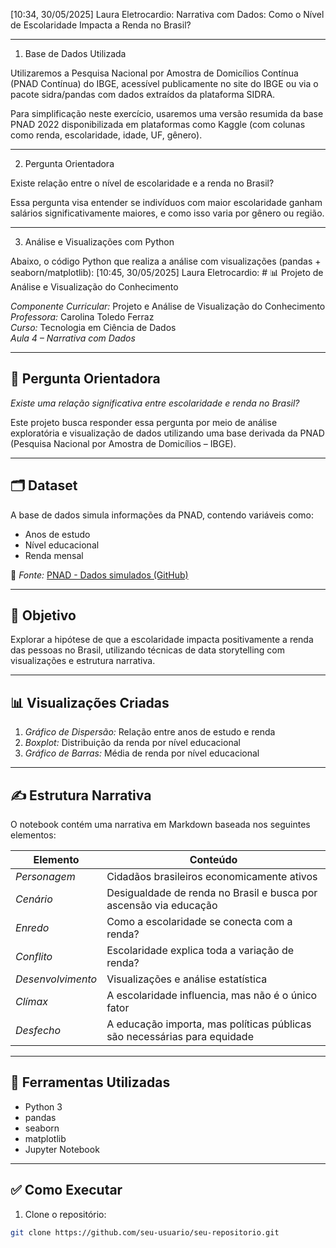 [10:34, 30/05/2025] Laura Eletrocardio: Narrativa com Dados: Como o Nível de Escolaridade Impacta a Renda no Brasil?


---

1) Base de Dados Utilizada

Utilizaremos a Pesquisa Nacional por Amostra de Domicílios Contínua (PNAD Contínua) do IBGE, acessível publicamente no site do IBGE ou via o pacote sidra/pandas com dados extraídos da plataforma SIDRA.

Para simplificação neste exercício, usaremos uma versão resumida da base PNAD 2022 disponibilizada em plataformas como Kaggle (com colunas como renda, escolaridade, idade, UF, gênero).


---

2) Pergunta Orientadora

Existe relação entre o nível de escolaridade e a renda no Brasil?

Essa pergunta visa entender se indivíduos com maior escolaridade ganham salários significativamente maiores, e como isso varia por gênero ou região.


---

3) Análise e Visualizações com Python

Abaixo, o código Python que realiza a análise com visualizações (pandas + seaborn/matplotlib):
[10:45, 30/05/2025] Laura Eletrocardio: # 📊 Projeto de Análise e Visualização do Conhecimento

*Componente Curricular:* Projeto e Análise de Visualização do Conhecimento  
*Professora:* Carolina Toledo Ferraz  
*Curso:* Tecnologia em Ciência de Dados  
*Aula 4 – Narrativa com Dados*

---

## 🎯 Pergunta Orientadora

*Existe uma relação significativa entre escolaridade e renda no Brasil?*

Este projeto busca responder essa pergunta por meio de análise exploratória e visualização de dados utilizando uma base derivada da PNAD (Pesquisa Nacional por Amostra de Domicílios – IBGE).

---

## 🗂️ Dataset

A base de dados simula informações da PNAD, contendo variáveis como:
- Anos de estudo
- Nível educacional
- Renda mensal

📁 *Fonte:* [PNAD - Dados simulados (GitHub)](https://github.com/rafaelnduarte/datasets)

---

## 📌 Objetivo

Explorar a hipótese de que a escolaridade impacta positivamente a renda das pessoas no Brasil, utilizando técnicas de data storytelling com visualizações e estrutura narrativa.

---

## 📊 Visualizações Criadas

1. *Gráfico de Dispersão:* Relação entre anos de estudo e renda
2. *Boxplot:* Distribuição da renda por nível educacional
3. *Gráfico de Barras:* Média de renda por nível educacional

---

## ✍️ Estrutura Narrativa

O notebook contém uma narrativa em Markdown baseada nos seguintes elementos:

| Elemento | Conteúdo |
|---------|----------|
| *Personagem* | Cidadãos brasileiros economicamente ativos |
| *Cenário* | Desigualdade de renda no Brasil e busca por ascensão via educação |
| *Enredo* | Como a escolaridade se conecta com a renda? |
| *Conflito* | Escolaridade explica toda a variação de renda? |
| *Desenvolvimento* | Visualizações e análise estatística |
| *Clímax* | A escolaridade influencia, mas não é o único fator |
| *Desfecho* | A educação importa, mas políticas públicas são necessárias para equidade |

---

## 🧰 Ferramentas Utilizadas

- Python 3
- pandas
- seaborn
- matplotlib
- Jupyter Notebook

---

## ✅ Como Executar

1. Clone o repositório:
```bash
git clone https://github.com/seu-usuario/seu-repositorio.git
